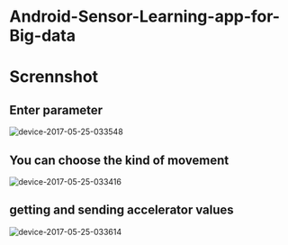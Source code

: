 # Android-Sensor-Learning-app-for-Big-data


# Scrennshot

## Enter parameter
![device-2017-05-25-033548](https://cloud.githubusercontent.com/assets/10970450/26434997/85820302-40fb-11e7-9f0e-9d3ea43af950.png)

## You can choose the kind of movement
![device-2017-05-25-033416](https://cloud.githubusercontent.com/assets/10970450/26435006/9967417a-40fb-11e7-9529-2a8cd600315c.png)

## getting and sending accelerator values 
![device-2017-05-25-033614](https://cloud.githubusercontent.com/assets/10970450/26435033/dbd613e2-40fb-11e7-8641-5f517ae71005.png)
